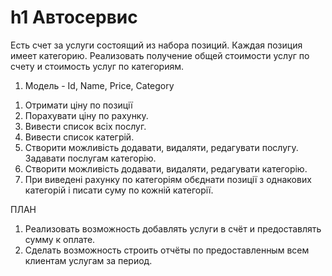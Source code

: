 # h1 Автосервис

Есть счет за услуги состоящий из набора позиций.
Каждая позиция имеет категорию.
Реализовать получение общей стоимости услуг по счету и стоимость услуг по категориям.

1. Модель - Id, Name, Price, Category

1) Отримати ціну по позиції
2) Порахувати ціну по рахунку.
3) Вивести список всіх послуг.
4) Вивести список категрій.
5) Створити можливість додавати, видаляти, редагувати послугу. Задавати послугам категорію.
6) Створити можливість додавати, видаляти, редагувати категорію.
7) При виведені рахунку по категоріям обєднати позиції з однакових категорій і писати суму по кожній категорії.


ПЛАН
1.  Реализовать возможность добавлять услуги в счёт и предоставлять сумму к оплате.
2.  Сделать возможность строить отчёты по предоставленным всем клиентам услугам за период.
